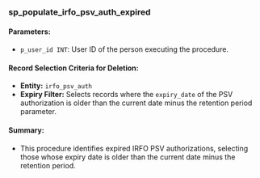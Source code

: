 ### sp_populate_irfo_psv_auth_expired

#### Parameters:
- `p_user_id INT`: User ID of the person executing the procedure.

#### Record Selection Criteria for Deletion:
- **Entity:** `irfo_psv_auth`
- **Expiry Filter:** Selects records where the `expiry_date` of the PSV authorization is older than the current date minus the retention period parameter.

#### Summary:
- This procedure identifies expired IRFO PSV authorizations, selecting those whose expiry date is older than the current date minus the retention period.
